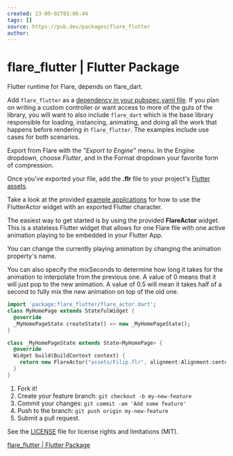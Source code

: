 ```yaml
---
created: 23-09-02T03:06:44
tags: []
source: https://pub.dev/packages/flare_flutter
author:
---
```


# flare_flutter | Flutter Package

Flutter runtime for Flare, depends on flare_dart.

Add `flare_flutter` as a [dependency in your pubspec.yaml file](https://flutter.io/platform-plugins/). If you plan on writing a custom controller or want access to more of the guts of the library, you will want to also include `flare_dart` which is the base library responsible for loading, instancing, animating, and doing all the work that happens before rendering in `flare_flutter`. The examples include use cases for both scenarios.

Export from Flare with the _"Export to Engine"_ menu. In the Engine dropdown, choose _Flutter_, and in the Format dropdown your favorite form of compression.

Once you've exported your file, add the **.flr** file to your project's [Flutter assets](https://flutter.io/assets-and-images/).

Take a look at the provided [example applications](https://github.com/2d-inc/Flare-Flutter/tree/master/example) for how to use the FlutterActor widget with an exported Flutter character.

The easiest way to get started is by using the provided **FlareActor** widget. This is a stateless Flutter widget that allows for one Flare file with one active animation playing to be embedded in your Flutter App.

You can change the currently playing animation by changing the animation property's name.

You can also specify the mixSeconds to determine how long it takes for the animation to interpolate from the previous one. A value of 0 means that it will just pop to the new animation. A value of 0.5 will mean it takes half of a second to fully mix the new animation on top of the old one.

```dart
import 'package:flare_flutter/flare_actor.dart';
class MyHomePage extends StatefulWidget {
  @override
  _MyHomePageState createState() => new _MyHomePageState();
}

class _MyHomePageState extends State<MyHomePage> {
  @override
  Widget build(BuildContext context) {
    return new FlareActor("assets/Filip.flr", alignment:Alignment.center, fit:BoxFit.contain, animation:"idle");
  }
}
```

1. Fork it!
2. Create your feature branch: `git checkout -b my-new-feature`
3. Commit your changes: `git commit -am 'Add some feature'`
4. Push to the branch: `git push origin my-new-feature`
5. Submit a pull request.

See the [LICENSE](https://github.com/2d-inc/Flare-Flutter/blob/main/flare_flutter/LICENSE) file for license rights and limitations (MIT).

[flare_flutter | Flutter Package](https://pub.dev/packages/flare_flutter)
